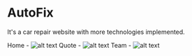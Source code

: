 # AutoFix
It's a car repair website with more technologies implemented.

Home -
![alt text](https://github.com/[username]/[reponame]/blob/[branch]/image.jpg?raw=true)
Quote -
![alt text](https://github.com/[username]/[reponame]/blob/[branch]/image.jpg?raw=true)
Team -
![alt text](https://github.com/[username]/[reponame]/blob/[branch]/image.jpg?raw=true)
